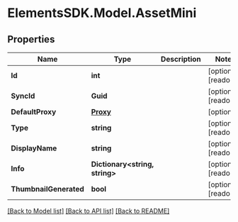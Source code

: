 # ElementsSDK.Model.AssetMini

## Properties

Name | Type | Description | Notes
------------ | ------------- | ------------- | -------------
**Id** | **int** |  | [optional] [readonly] 
**SyncId** | **Guid** |  | [optional] [readonly] 
**DefaultProxy** | [**Proxy**](Proxy.md) |  | [optional] 
**Type** | **string** |  | [optional] [readonly] 
**DisplayName** | **string** |  | [optional] [readonly] 
**Info** | **Dictionary&lt;string, string&gt;** |  | [optional] [readonly] 
**ThumbnailGenerated** | **bool** |  | [optional] [readonly] 

[[Back to Model list]](../#documentation-for-models) [[Back to API list]](../#documentation-for-api-endpoints) [[Back to README]](../)


